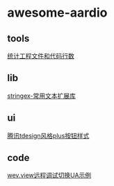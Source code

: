 # awesome-aardio

## tools

[统计工程文件和代码行数](https://github.com/theseazhang/awesome-aardio/blob/main/%E4%BB%A3%E7%A0%81%E7%BB%9F%E8%AE%A1.aardio)

## lib

[stringex-常用文本扩展库](https://github.com/theseazhang/awesome-aardio/blob/main/stringex.aardio)

## ui

[腾讯tdesign风格plus按钮样式](https://github.com/theseazhang/awesome-aardio/blob/main/style.aardio)

## code

[wev.view远程调试切换UA示例](https://github.com/theseazhang/awesome-aardio/commit/3d7c6af8f9890c0553ac9c43b5701055a8735314)
